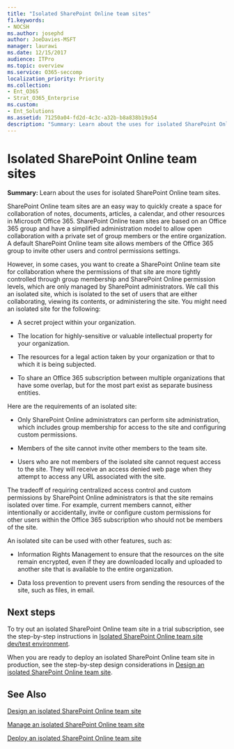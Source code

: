 ```yaml
---
title: "Isolated SharePoint Online team sites"
f1.keywords:
- NOCSH
ms.author: josephd
author: JoeDavies-MSFT
manager: laurawi
ms.date: 12/15/2017
audience: ITPro
ms.topic: overview
ms.service: O365-seccomp
localization_priority: Priority
ms.collection: 
- Ent_O365
- Strat_O365_Enterprise
ms.custom:
- Ent_Solutions
ms.assetid: 71250a04-fd2d-4c3c-a32b-b8a838b19a54
description: "Summary: Learn about the uses for isolated SharePoint Online team sites."
---
```


# Isolated SharePoint Online team sites

 **Summary:** Learn about the uses for isolated SharePoint Online team sites.
  
SharePoint Online team sites are an easy way to quickly create a space for collaboration of notes, documents, articles, a calendar, and other resources in Microsoft Office 365. SharePoint Online team sites are based on an Office 365 group and have a simplified administration model to allow open collaboration with a private set of group members or the entire organization. A default SharePoint Online team site allows members of the Office 365 group to invite other users and control permissions settings.
  
However, in some cases, you want to create a SharePoint Online team site for collaboration where the permissions of that site are more tightly controlled through group membership and SharePoint Online permission levels, which are only managed by SharePoint administrators. We call this an isolated site, which is isolated to the set of users that are either collaborating, viewing its contents, or administering the site. You might need an isolated site for the following:
  
- A secret project within your organization.
    
- The location for highly-sensitive or valuable intellectual property for your organization.
    
- The resources for a legal action taken by your organization or that to which it is being subjected.
    
- To share an Office 365 subscription between multiple organizations that have some overlap, but for the most part exist as separate business entities.
    
Here are the requirements of an isolated site:
  
- Only SharePoint Online administrators can perform site administration, which includes group membership for access to the site and configuring custom permissions.
    
- Members of the site cannot invite other members to the team site.
    
- Users who are not members of the isolated site cannot request access to the site. They will receive an access denied web page when they attempt to access any URL associated with the site.
    
The tradeoff of requiring centralized access control and custom permissions by SharePoint Online administrators is that the site remains isolated over time. For example, current members cannot, either intentionally or accidentally, invite or configure custom permissions for other users within the Office 365 subscription who should not be members of the site.
  
An isolated site can be used with other features, such as:
  
- Information Rights Management to ensure that the resources on the site remain encrypted, even if they are downloaded locally and uploaded to another site that is available to the entire organization.
    
- Data loss prevention to prevent users from sending the resources of the site, such as files, in email.
    
## Next steps

To try out an isolated SharePoint Online team site in a trial subscription, see the step-by-step instructions in [Isolated SharePoint Online team site dev/test environment](isolated-sharepoint-online-team-site-dev-test-environment.md).
  
When you are ready to deploy an isolated SharePoint Online team site in production, see the step-by-step design considerations in [Design an isolated SharePoint Online team site](design-an-isolated-sharepoint-online-team-site.md).
  
## See Also

[Design an isolated SharePoint Online team site](design-an-isolated-sharepoint-online-team-site.md)
  
[Manage an isolated SharePoint Online team site](manage-an-isolated-sharepoint-online-team-site.md)

[Deploy an isolated SharePoint Online team site](deploy-an-isolated-sharepoint-online-team-site.md)


